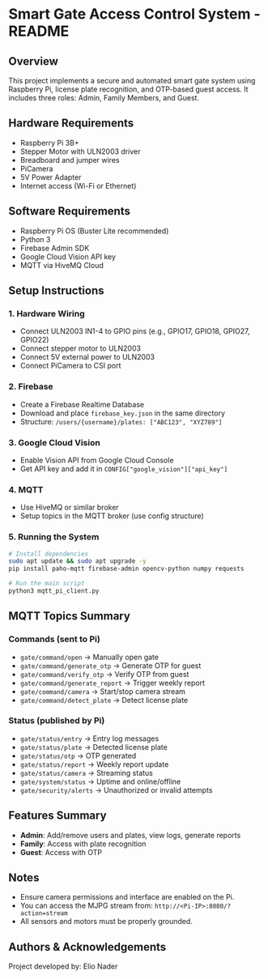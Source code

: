 # Smart Gate Access Control System - README

## Overview

This project implements a secure and automated smart gate system using Raspberry Pi, license plate recognition, and OTP-based guest access. It includes three roles: Admin, Family Members, and Guest.

## Hardware Requirements

* Raspberry Pi 3B+
* Stepper Motor with ULN2003 driver
* Breadboard and jumper wires
* PiCamera
* 5V Power Adapter
* Internet access (Wi-Fi or Ethernet)

## Software Requirements

* Raspberry Pi OS (Buster Lite recommended)
* Python 3
* Firebase Admin SDK
* Google Cloud Vision API key
* MQTT via HiveMQ Cloud

## Setup Instructions

### 1. Hardware Wiring

* Connect ULN2003 IN1-4 to GPIO pins (e.g., GPIO17, GPIO18, GPIO27, GPIO22)
* Connect stepper motor to ULN2003
* Connect 5V external power to ULN2003
* Connect PiCamera to CSI port

### 2. Firebase

* Create a Firebase Realtime Database
* Download and place `firebase_key.json` in the same directory
* Structure: `/users/{username}/plates: ["ABC123", "XYZ789"]`

### 3. Google Cloud Vision

* Enable Vision API from Google Cloud Console
* Get API key and add it in `CONFIG["google_vision"]["api_key"]`

### 4. MQTT

* Use HiveMQ or similar broker
* Setup topics in the MQTT broker (use config structure)

### 5. Running the System

```bash
# Install dependencies
sudo apt update && sudo apt upgrade -y
pip install paho-mqtt firebase-admin opencv-python numpy requests

# Run the main script
python3 mqtt_pi_client.py
```

## MQTT Topics Summary

### Commands (sent to Pi)

* `gate/command/open` → Manually open gate
* `gate/command/generate_otp` → Generate OTP for guest
* `gate/command/verify_otp` → Verify OTP from guest
* `gate/command/generate_report` → Trigger weekly report
* `gate/command/camera` → Start/stop camera stream
* `gate/command/detect_plate` → Detect license plate

### Status (published by Pi)

* `gate/status/entry` → Entry log messages
* `gate/status/plate` → Detected license plate
* `gate/status/otp` → OTP generated
* `gate/status/report` → Weekly report update
* `gate/status/camera` → Streaming status
* `gate/system/status` → Uptime and online/offline
* `gate/security/alerts` → Unauthorized or invalid attempts

## Features Summary

* **Admin**: Add/remove users and plates, view logs, generate reports
* **Family**: Access with plate recognition
* **Guest**: Access with OTP

## Notes

* Ensure camera permissions and interface are enabled on the Pi.
* You can access the MJPG stream from: `http://<Pi-IP>:8080/?action=stream`
* All sensors and motors must be properly grounded.

## Authors & Acknowledgements

Project developed by: Elio Nader
